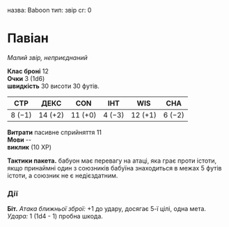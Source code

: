 назва: Baboon тип: звір cr: 0

# Павіан
_Малий звір, неприєднаний_

**Клас броні** 12    
**Очки** 3 (1d6)    
**швидкість** 30 висоти 30 футів.

| СТР    | ДЕКС    | CON     | ІНТ    | WIS     | CHA    |
| ------ | ------- | ------- | ------ | ------- | ------ |
| 8 (−1) | 14 (+2) | 11 (+0) | 4 (−3) | 12 (+1) | 6 (−2) |

**Витрати** пасивне сприйняття 11    
**Мови** --    
**виклик** (10 XP)

**Тактики пакета.** бабуон має перевагу на атаці, яка грає проти істоти, якщо принаймні один з союзників бабуїна знаходиться в межах 5 футів істоти, а союзник не є недієздатним.

### Дії
**Біт.** _Атака ближньої зброї:_ +1 до удару, досягає 5-ї цілі, одна мета. _Удара:_ 1 (1d4 - 1) пробна шкода. 